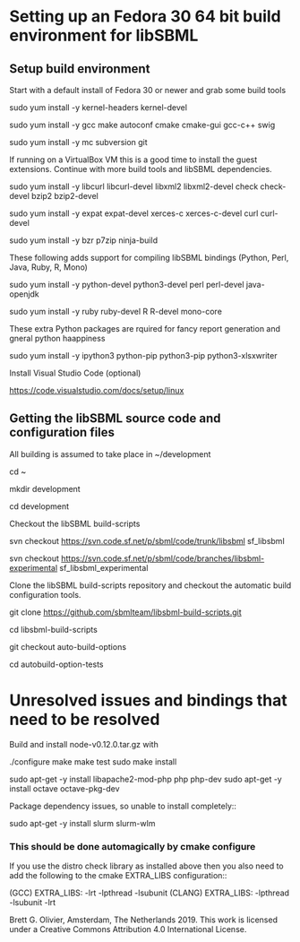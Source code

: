 # Setting up an Fedora 30 64 bit build environment for libSBML

## Setup build environment

Start with a default install of Fedora 30 or newer and grab some build tools 

  sudo yum install -y kernel-headers kernel-devel 
  
  sudo yum install -y gcc make autoconf cmake cmake-gui gcc-c++ swig
  
  sudo yum install -y mc subversion git

 
If running on a VirtualBox VM this is a good time to install the guest extensions.
Continue with more build tools and libSBML dependencies.
 
 
 sudo yum install -y libcurl libcurl-devel libxml2 libxml2-devel check check-devel bzip2 bzip2-devel
 
 sudo yum install -y expat expat-devel xerces-c xerces-c-devel curl curl-devel
 
 sudo yum install -y bzr p7zip ninja-build
 


  
These following adds support for compiling libSBML bindings (Python, Perl, Java, Ruby, R, Mono)
 
 sudo yum install -y python-devel python3-devel perl perl-devel java-openjdk
 
 sudo yum install -y ruby ruby-devel R R-devel mono-core

 
These extra Python packages are rquired for fancy report generation and gneral python haappiness

  sudo yum install -y ipython3 python-pip python3-pip python3-xlsxwriter
  
Install Visual Studio Code (optional)

 https://code.visualstudio.com/docs/setup/linux

 
## Getting the libSBML source code and configuration files

All building is assumed to take place in ~/development

 cd ~
 
 mkdir development
 
 cd development

Checkout the libSBML build-scripts

 svn checkout https://svn.code.sf.net/p/sbml/code/trunk/libsbml sf_libsbml
 
 svn checkout https://svn.code.sf.net/p/sbml/code/branches/libsbml-experimental sf_libsbml_experimental
 
Clone the libSBML build-scripts repository and checkout the automatic build configuration tools.

 git clone https://github.com/sbmlteam/libsbml-build-scripts.git
 
 cd libsbml-build-scripts
 
 git checkout auto-build-options
 
 cd autobuild-option-tests


# Unresolved issues and bindings that need to be resolved

Build and install node-v0.12.0.tar.gz with

./configure
 make
 make test
 sudo make install


 sudo apt-get -y install libapache2-mod-php php php-dev
 sudo apt-get -y install octave octave-pkg-dev


Package dependency issues, so unable to install completely::

 sudo apt-get -y install slurm slurm-wlm

### This should be done automagically by cmake configure

If you use the distro check library as installed above then you also need to add the
following to the cmake EXTRA_LIBS configuration::

(GCC)   EXTRA_LIBS: -lrt -lpthread -lsubunit
(CLANG) EXTRA_LIBS: -lpthread -lsubunit -lrt 

Brett G. Olivier, Amsterdam, The Netherlands 2019. This work is licensed under a Creative Commons Attribution 4.0 International License.
